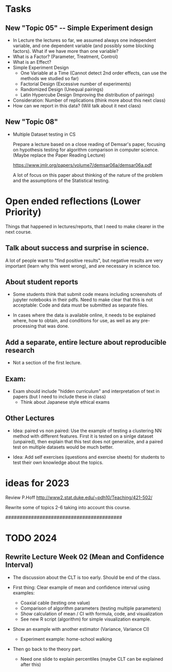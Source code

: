 # Tasks

## New "Topic 05" -- Simple Experiment design
- In Lecture the lectures so far, we assumed always one independent variable, and one dependent variable (and possibly some blocking factors). What if we have more than one variable?
- What is a Factor? (Parameter, Treatment, Control)
- What is an Effect?
- Simple Experiment Design
  - One Variable at a Time (Cannot detect 2nd order effects, can use the methods we studied so far)
  - Factorial Design (Excessive number of experiments)
  - Randomized Design (Unequal pairings)
  - Latin Hypercube Design (Improving the distribution of pairings)
- Consideration: Number of replications (think more about this next class)
- How can we report in this data? (Will talk about it next class)

## New "Topic 08"
- Multiple Dataset testing in CS

  Prepare a lecture based on a close reading of Demsar's paper, focusing
  on hypothesis testing for algorithm comparison in computer science.
  (Maybe replace the Paper Reading Lecture)

  https://www.jmlr.org/papers/volume7/demsar06a/demsar06a.pdf

  A lot of focus on this paper about thinking of the nature of the
  problem and the assumptions of the Statistical testing.

# Open ended reflections (Lower Priority)

Things that happened in lectures/reports, that I need to make clearer in the next course.

## Talk about success and surprise in science.

A lot of people want to "find positive results", but negative results are very important (learn why this went wrong), and are necessary in science too.

## About student reports
- Some students think that submit code means including screenshots of jupyter notebooks in their pdfs. Need to make clear that this is not acceptable: Code and data must be submitted as separate files.

- In cases where the data is available online, it needs to be explained where, how to obtain, and conditions for use, as well as any pre-processing that was done.

## Add a separate, entire lecture about reproducible research
- Not a section of the first lecture.

## Exam:
- Exam should include "hidden curriculum" and interpretation of
  text in papers (but I need to include these in class)
  - Think about Japanese style ethical exams

## Other Lectures
- Idea: paired vs non paired: Use the example of testing a clustering
  NN method with different features. First it is tested on a sinlge
  dataset (unpaired), then explain that this test does not generalize,
  and a paired test on multiple datasets would be much better.

- Idea: Add self exercises (questions and exercise sheets) for
  students to test their own knowledge about the topics.

# ideas for 2023
Review P.Hoff
http://www2.stat.duke.edu/~pdh10/Teaching/421-502/

Rewrite some of topics 2-6 taking into account this course.

#########################################
# TODO 2024
## Rewrite Lecture Week 02 (Mean and Confidence Interval)
- The discussion about the CLT is too early. Should be end of the class.
- First thing: Clear example of mean and confidence interval using examples:
  - Coaxial cable (testing one value)
  - Comparison of algorithm parameters (testing multiple parameters)
  - Show calculation of mean / CI with formula, code, and visualization
  - See new R script (algorithm) for simple visualization example.

- Show an example with another estimator (Variance, Variance CI)
  - Experiment example: home-school walking

- Then go back to the theory part.
  - Need one slide to explain percentiles (maybe CLT can be explained after this)








